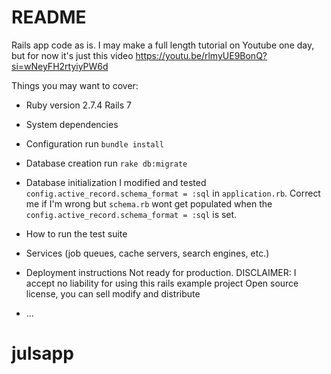 # README

Rails app code as is.  I may make a full length tutorial on Youtube one day, but for now it's just this video
https://youtu.be/rlmyUE9BonQ?si=wNeyFH2rtyiyPW6d

Things you may want to cover:

* Ruby version
2.7.4
Rails 7

* System dependencies

* Configuration
run `bundle install`

* Database creation
run `rake db:migrate`

* Database initialization
I modified and tested `config.active_record.schema_format = :sql` in `application.rb`.
Correct me if I'm wrong but `schema.rb` wont get populated when the `config.active_record.schema_format = :sql` is set.

* How to run the test suite

* Services (job queues, cache servers, search engines, etc.)

* Deployment instructions
Not ready for production.
DISCLAIMER:
I accept no liability for using this rails example project
Open source license, you can sell modify and distribute
* ...
# julsapp
